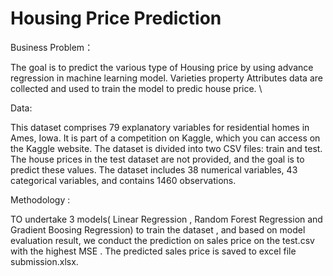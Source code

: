 # Housing Price Prediction 

Business Problem：

The goal is to predict the various type of Housing price by using advance regression in machine learning model.  Varieties property Attributes data are collected and used to train the model to predic house price. \

Data:

This dataset comprises 79 explanatory variables for residential homes in Ames, Iowa. It is part of a competition on Kaggle, which you can access on the Kaggle website. The dataset is divided into two CSV files: train and test. The house prices in the test dataset are not provided, and the goal is to predict these values.
The dataset includes 38 numerical variables, 43 categorical variables, and contains 1460 observations.

Methodology :

TO undertake 3 models( Linear Regression , Random Forest Regression and Gradient Boosing Regression) to train the dataset , and based on model evaluation result, we conduct the prediction on sales price on the test.csv with the highest MSE . The predicted sales price is saved to excel file submission.xlsx.

